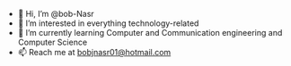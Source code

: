 - 👋 Hi, I’m @bob-Nasr
- 👀 I’m interested in everything technology-related
- 🌱 I’m currently learning Computer and Communication engineering and Computer Science 
- 📫 Reach me at bobjnasr01@hotmail.com

